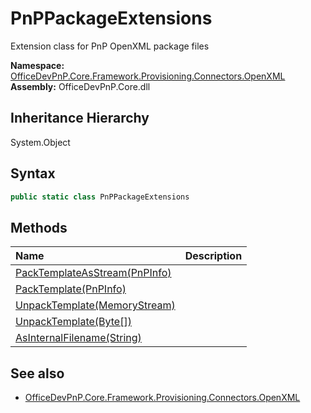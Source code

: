 # PnPPackageExtensions
Extension class for PnP OpenXML package files  

**Namespace:** [OfficeDevPnP.Core.Framework.Provisioning.Connectors.OpenXML](OfficeDevPnP.Core.Framework.Provisioning.Connectors.OpenXML.md)  
**Assembly:** OfficeDevPnP.Core.dll  
## Inheritance Hierarchy
System.Object  

## Syntax
```C#
public static class PnPPackageExtensions
```
## Methods
|**Name**|**Description**|
|:-----|:-----|
| [PackTemplateAsStream(PnPInfo)](OfficeDevPnP.Core.Framework.Provisioning.Connectors.OpenXML.PnPPackageExtensions.7398c562.md) | 
| [PackTemplate(PnPInfo)](OfficeDevPnP.Core.Framework.Provisioning.Connectors.OpenXML.PnPPackageExtensions.53b69ac.md) | 
| [UnpackTemplate(MemoryStream)](OfficeDevPnP.Core.Framework.Provisioning.Connectors.OpenXML.PnPPackageExtensions.f0171015.md) | 
| [UnpackTemplate(Byte[])](OfficeDevPnP.Core.Framework.Provisioning.Connectors.OpenXML.PnPPackageExtensions.ee186011.md) | 
| [AsInternalFilename(String)](OfficeDevPnP.Core.Framework.Provisioning.Connectors.OpenXML.PnPPackageExtensions.c1085ef1.md) | 
## See also
- [OfficeDevPnP.Core.Framework.Provisioning.Connectors.OpenXML](OfficeDevPnP.Core.Framework.Provisioning.Connectors.OpenXML.md)
